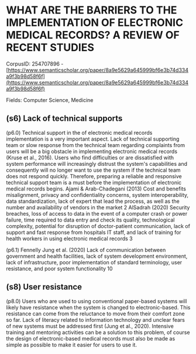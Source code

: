 # WHAT ARE THE BARRIERS TO THE IMPLEMENTATION OF ELECTRONIC MEDICAL RECORDS? A REVIEW OF RECENT STUDIES

CorpusID: 254707896 - [https://www.semanticscholar.org/paper/8a9e5629a645999bf6e3b74d334a9f3b98d58f6f](https://www.semanticscholar.org/paper/8a9e5629a645999bf6e3b74d334a9f3b98d58f6f)

Fields: Computer Science, Medicine

## (s6) Lack of technical supports
(p6.0) Technical support in the of electronic medical records implementation is a very important aspect. Lack of technical supporting team or slow response from the technical team regarding complaints from users will be a big obstacle in implementing electronic medical records (Kruse et al., 2016). Users who find difficulties or are dissatisfied with system performance will increasingly distrust the system's capabilities and consequently will no longer want to use the system if the technical team does not respond quickly. Therefore, preparing a reliable and responsive technical support team is a must before the implementation of electronic medical records begins. Ajami & Arab-Chadegani (2013) Cost and benefits misalignment, privacy and confidentiality concerns, system interoperability, data standardization, lack of expert that lead the process, as well as the number and availability of vendors in the market 2 AlSadrah (2020) Security breaches, loss of access to data in the event of a computer crash or power failure, time required to data entry and check its quality, technological complexity, potential for disruption of doctor-patient communication, lack of support and fast response from hospitals IT staff, and lack of training for health workers in using electronic medical records 3

(p6.1) Fennelly Jung et al. (2020) Lack of communication between government and health facilities, lack of system development environment, lack of infrastructure, poor implementation of standard terminology, user resistance, and poor system functionality 10
## (s8) User resistance
(p8.0) Users who are used to using conventional paper-based systems will likely have resistance when the system is changed to electronic-based. This resistance can come from the reluctance to move from their comfort zone so far. Lack of literacy related to information technology and unclear fears of new systems must be addressed first (Jung et al., 2020). Intensive training and mentoring activities can be a solution to this problem, of course the design of electronic-based medical records must also be made as simple as possible to make it easier for users to use it.
